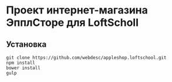 # Проект интернет-магазина ЭпплСторе для LoftScholl

## Установка

	git clone https://github.com/webdesc/appleshop.loftschool.git
	npm install
	bower install
	gulp